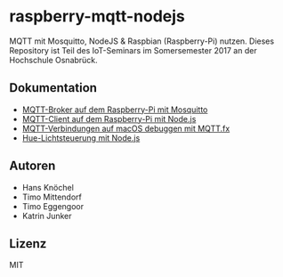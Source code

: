 # raspberry-mqtt-nodejs
MQTT mit Mosquitto, NodeJS &amp; Raspbian (Raspberry-Pi) nutzen. Dieses Repository
ist Teil des IoT-Seminars im Somersemester 2017 an der Hochschule Osnabrück. 

## Dokumentation
- [MQTT-Broker auf dem Raspberry-Pi mit Mosquitto](docs-mosquitto.md)
- [MQTT-Client auf dem Raspberry-Pi mit Node.js](docs-mqttjs.md)
- [MQTT-Verbindungen auf macOS debuggen mit MQTT.fx](http://www.mqttfx.org/)
- [Hue-Lichtsteuerung mit Node.js](docs-node-hue.md)

## Autoren
- Hans Knöchel
- Timo Mittendorf
- Timo Eggengoor
- Katrin Junker

## Lizenz
MIT
